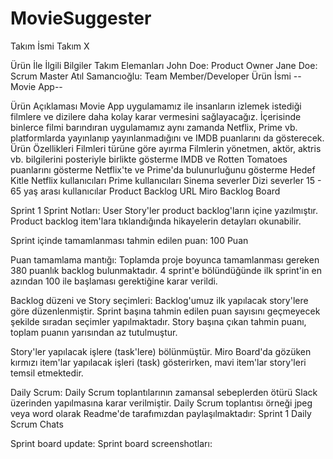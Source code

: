# MovieSuggester

Takım İsmi
Takım X

Ürün İle İlgili Bilgiler
Takım Elemanları
John Doe: Product Owner
Jane Doe: Scrum Master
Atıl Samancıoğlu: Team Member/Developer
Ürün İsmi
--Movie App--

Ürün Açıklaması
Movie App uygulamamız ile insanların izlemek istediği filmlere ve dizilere daha kolay karar vermesini sağlayacağız. İçerisinde binlerce filmi barındıran uygulamamız aynı zamanda Netflix, Prime vb. platformlarda yayınlanıp yayınlanmadığını ve IMDB puanlarını da gösterecek.
Ürün Özellikleri
Filmleri türüne göre ayırma
Filmlerin yönetmen, aktör, aktris vb. bilgilerini posteriyle birlikte gösterme
IMDB ve Rotten Tomatoes puanlarını gösterme
Netflix'te ve Prime'da bulunurluğunu gösterme
Hedef Kitle
Netflix kullanıcıları
Prime kullanıcıları
Sinema severler
Dizi severler
15 - 65 yaş arası kullanıcılar
Product Backlog URL
Miro Backlog Board

Sprint 1
Sprint Notları: User Story'ler product backlog'ların içine yazılmıştır. Product backlog item'lara tıklandığında hikayelerin detayları okunabilir.

Sprint içinde tamamlanması tahmin edilen puan: 100 Puan

Puan tamamlama mantığı: Toplamda proje boyunca tamamlanması gereken 380 puanlık backlog bulunmaktadır. 4 sprint'e bölündüğünde ilk sprint'in en azından 100 ile başlaması gerektiğine karar verildi.

Backlog düzeni ve Story seçimleri: Backlog'umuz ilk yapılacak story'lere göre düzenlenmiştir. Sprint başına tahmin edilen puan sayısını geçmeyecek şekilde sıradan seçimler yapılmaktadır. Story başına çıkan tahmin puanı, toplam puanın yarısından az tutulmuştur.

Story'ler yapılacak işlere (task'lere) bölünmüştür. Miro Board'da gözüken kırmızı item'lar yapılacak işleri (task) gösterirken, mavi item'lar story'leri temsil etmektedir.

Daily Scrum: Daily Scrum toplantılarının zamansal sebeplerden ötürü Slack üzerinden yapılmasına karar verilmiştir. Daily Scrum toplantısı örneği jpeg veya word olarak Readme'de tarafımızdan paylaşılmaktadır: Sprint 1 Daily Scrum Chats

Sprint board update: Sprint board screenshotları:
